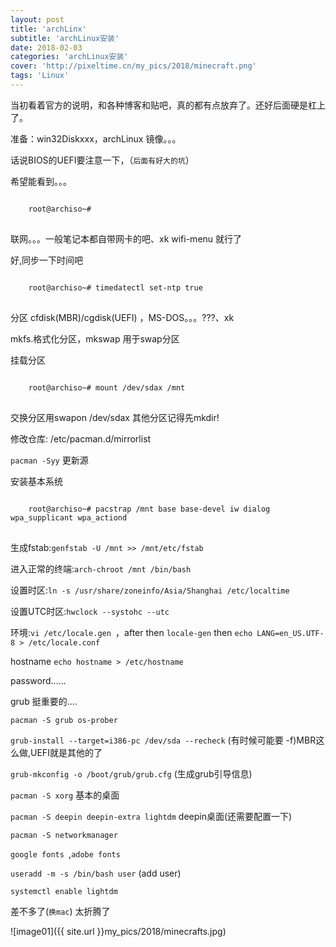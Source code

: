 ```yaml
---
layout: post
title: 'archLinx'
subtitle: 'archLinux安装'
date: 2018-02-03
categories: 'archLinux安装'
cover: 'http://pixeltime.cn/my_pics/2018/minecraft.png'
tags: 'Linux'
---
```


当初看着官方的说明，和各种博客和贴吧，真的都有点放弃了。还好后面硬是杠上了。

准备：win32Diskxxx，archLinux 镜像。。。

话说BIOS的UEFI要注意一下，（`后面有好大的坑`）


希望能看到。。。
<pre>
<code class="lang-Bash">
	root@archiso~#
</code>
</pre>

联网。。。一般笔记本都自带网卡的吧、xk wifi-menu 就行了

好,同步一下时间吧
<pre>
<code class="lang-Bash">
	root@archiso~# timedatectl set-ntp true
</code>
</pre>

分区 cfdisk(MBR)/cgdisk(UEFI) ，MS-DOS。。。???、xk

mkfs.格式化分区，mkswap 用于swap分区

挂载分区

<pre>
<code class="lang-Bash">
	root@archiso~# mount /dev/sdax /mnt
</code>
</pre>

交换分区用swapon /dev/sdax
其他分区记得先mkdir!

修改仓库: /etc/pacman.d/mirrorlist

`pacman -Syy` 更新源

安装基本系统

<pre>
<code class="lang-Bash">
	root@archiso~# pacstrap /mnt base base-devel iw dialog wpa_supplicant wpa_actiond
</code>
</pre>

生成fstab:`genfstab -U /mnt >> /mnt/etc/fstab`

进入正常的终端:`arch-chroot /mnt /bin/bash`

设置时区:`ln -s /usr/share/zoneinfo/Asia/Shanghai /etc/localtime`

设置UTC时区:`hwclock --systohc --utc`

环境:`vi /etc/locale.gen `，after then   `locale-gen` then `echo LANG=en_US.UTF-8 > /etc/locale.conf`

hostname `echo hostname > /etc/hostname`

password......

grub 挺重要的....

`pacman -S grub os-prober`

`grub-install --target=i386-pc /dev/sda --recheck` (有时候可能要 -f)MBR这么做,UEFI就是其他的了

`grub-mkconfig -o /boot/grub/grub.cfg` (生成grub引导信息)

`pacman -S xorg` 基本的桌面

`pacman -S deepin deepin-extra lightdm` deepin桌面(还需要配置一下)

`pacman -S networkmanager` 

`google fonts `,`adobe fonts`

`useradd -m -s /bin/bash user` (add user)

`systemctl enable lightdm` 

差不多了(`换mac`) 太折腾了

![image01]({{ site.url }}my_pics/2018/minecrafts.jpg)







